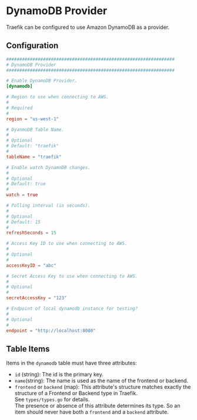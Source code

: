 # DynamoDB Provider

Traefik can be configured to use Amazon DynamoDB as a provider.

## Configuration

```toml
################################################################
# DynamoDB Provider
################################################################

# Enable DynamoDB Provider.
[dynamodb]

# Region to use when connecting to AWS.
#
# Required
#
region = "us-west-1"

# DyanmoDB Table Name.
#
# Optional
# Default: "traefik"
#
tableName = "traefik"

# Enable watch DynamoDB changes.
#
# Optional
# Default: true
#
watch = true

# Polling interval (in seconds).
#
# Optional
# Default: 15
#
refreshSeconds = 15

# Access Key ID to use when connecting to AWS.
#
# Optional
#
accessKeyID = "abc"

# Secret Access Key to use when connecting to AWS.
#
# Optional
#
secretAccessKey = "123"

# Endpoint of local dynamodb instance for testing?
#
# Optional
#
endpoint = "http://localhost:8080"
```

## Table Items

Items in the `dynamodb` table must have three attributes:

- `id` (string): The id is the primary key.
- `name`(string): The name is used as the name of the frontend or backend.
- `frontend` or `backend` (map): This attribute's structure matches exactly the structure of a Frontend or Backend type in Traefik.  
    See `types/types.go` for details.  
    The presence or absence of this attribute determines its type.
    So an item should never have both a `frontend` and a `backend` attribute.

